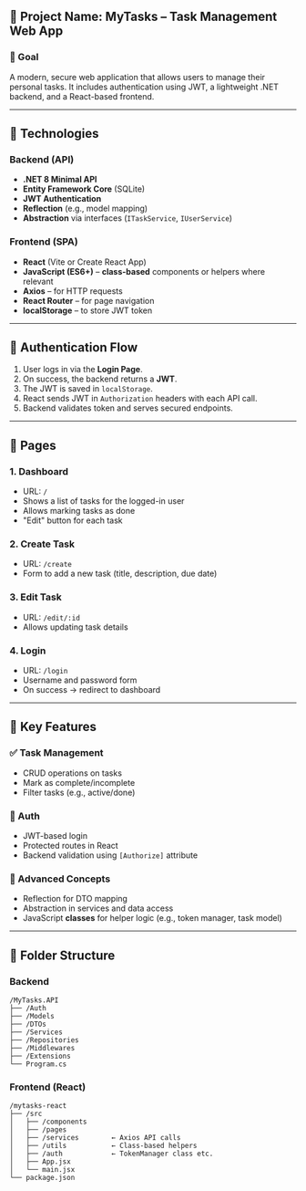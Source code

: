 ## 📄 Project Name: **MyTasks – Task Management Web App**

### 🎯 Goal

A modern, secure web application that allows users to manage their personal tasks. It includes authentication using JWT, a lightweight .NET backend, and a React-based frontend.

---

## 🧱 Technologies

### Backend (API)

* **.NET 8 Minimal API**
* **Entity Framework Core** (SQLite)
* **JWT Authentication**
* **Reflection** (e.g., model mapping)
* **Abstraction** via interfaces (`ITaskService`, `IUserService`)

### Frontend (SPA)

* **React** (Vite or Create React App)
* **JavaScript (ES6+)** – **class-based** components or helpers where relevant
* **Axios** – for HTTP requests
* **React Router** – for page navigation
* **localStorage** – to store JWT token

---

## 🔐 Authentication Flow

1. User logs in via the **Login Page**.
2. On success, the backend returns a **JWT**.
3. The JWT is saved in `localStorage`.
4. React sends JWT in `Authorization` headers with each API call.
5. Backend validates token and serves secured endpoints.

---

## 📄 Pages

### 1. **Dashboard**

* URL: `/`
* Shows a list of tasks for the logged-in user
* Allows marking tasks as done
* "Edit" button for each task

### 2. **Create Task**

* URL: `/create`
* Form to add a new task (title, description, due date)

### 3. **Edit Task**

* URL: `/edit/:id`
* Allows updating task details

### 4. **Login**

* URL: `/login`
* Username and password form
* On success → redirect to dashboard

---

## 🧩 Key Features

### ✅ Task Management

* CRUD operations on tasks
* Mark as complete/incomplete
* Filter tasks (e.g., active/done)

### 🔐 Auth

* JWT-based login
* Protected routes in React
* Backend validation using `[Authorize]` attribute

### 🧠 Advanced Concepts

* Reflection for DTO mapping
* Abstraction in services and data access
* JavaScript **classes** for helper logic (e.g., token manager, task model)

---

## 📁 Folder Structure

### Backend

```
/MyTasks.API
├── /Auth
├── /Models
├── /DTOs
├── /Services
├── /Repositories
├── /Middlewares
├── /Extensions
└── Program.cs
```

### Frontend (React)

```
/mytasks-react
├── /src
│   ├── /components
│   ├── /pages
│   ├── /services        ← Axios API calls
│   ├── /utils           ← Class-based helpers
│   ├── /auth            ← TokenManager class etc.
│   ├── App.jsx
│   └── main.jsx
└── package.json
```
